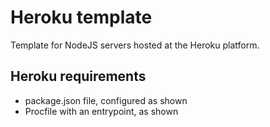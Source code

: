 # Heroku template

Template for NodeJS servers hosted at the Heroku platform.

## Heroku requirements

- package.json file, configured as shown
- Procfile with an entrypoint, as shown